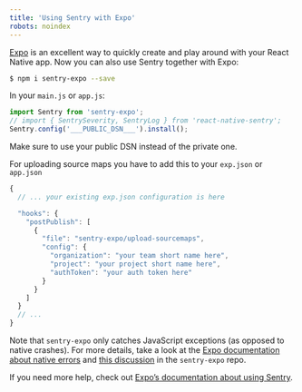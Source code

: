 ```yaml
---
title: 'Using Sentry with Expo'
robots: noindex
---
```


[Expo](https://expo.io/) is an excellent way to quickly create and play around with your React Native app. Now you can also use Sentry together with Expo:

```bash
$ npm i sentry-expo --save
```

In your `main.js` or `app.js`:

```javascript
import Sentry from 'sentry-expo';
// import { SentrySeverity, SentryLog } from 'react-native-sentry';
Sentry.config('___PUBLIC_DSN___').install();
```

Make sure to use your public DSN instead of the private one.

For uploading source maps you have to add this to your `exp.json` or `app.json`

```javascript
{
  // ... your existing exp.json configuration is here

  "hooks": {
    "postPublish": [
      {
        "file": "sentry-expo/upload-sourcemaps",
        "config": {
          "organization": "your team short name here",
          "project": "your project short name here",
          "authToken": "your auth token here"
        }
      }
    ]
  }
  // ...
}
```

Note that `sentry-expo` only catches JavaScript exceptions (as opposed to native crashes). For more details, take a look at the [Expo documentation about native errors](https://docs.expo.io/versions/latest/guides/errors/#what-about-native-errors) and [this discussion](https://github.com/expo/sentry-expo/issues/87) in the `sentry-expo` repo.

If you need more help, check out [Expo’s documentation about using Sentry](https://docs.expo.io/versions/latest/guides/using-sentry/).
